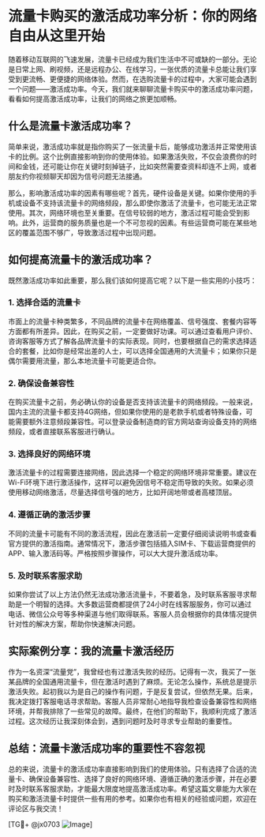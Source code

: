 # 流量卡购买的激活成功率分析：你的网络自由从这里开始

随着移动互联网的飞速发展，流量卡已经成为我们生活中不可或缺的一部分。无论是日常上网、刷视频，还是远程办公、在线学习，一张优质的流量卡总能让我们享受到更流畅、更便捷的网络体验。然而，在选购流量卡的过程中，大家可能会遇到一个问题——激活成功率。今天，我们就来聊聊流量卡购买中的激活成功率问题，看看如何提高激活成功率，让我们的网络之旅更加顺畅。

## 什么是流量卡激活成功率？

简单来说，激活成功率就是指你购买了一张流量卡后，能够成功激活并正常使用该卡的比例。这个比例直接影响到你的使用体验。如果激活失败，不仅会浪费你的时间和金钱，还可能让你在关键时刻掉链子，比如突然需要查资料却连不上网，或者朋友约你视频聊天却因为信号问题无法接通。

那么，影响激活成功率的因素有哪些呢？首先，硬件设备是关键。如果你使用的手机或设备不支持该流量卡的网络频段，那么即使你激活了流量卡，也可能无法正常使用。其次，网络环境也至关重要。在信号较弱的地方，激活过程可能会受到影响。此外，运营商的服务质量也是一个不可忽视的因素。有些运营商可能在某些地区的覆盖范围不够广，导致激活过程中出现问题。

## 如何提高流量卡的激活成功率？

既然激活成功率如此重要，那么我们该如何提高它呢？以下是一些实用的小技巧：

### 1. **选择合适的流量卡**

市面上的流量卡种类繁多，不同品牌的流量卡在网络覆盖、信号强度、套餐内容等方面都有所差异。因此，在购买之前，一定要做好功课。可以通过查看用户评价、咨询客服等方式了解各品牌流量卡的实际表现。同时，也要根据自己的需求选择适合的套餐，比如你是经常出差的人士，可以选择全国通用的大流量卡；如果你只是偶尔需要用流量，那么本地流量卡可能更适合你。

### 2. **确保设备兼容性**

在购买流量卡之前，务必确认你的设备是否支持该流量卡的网络频段。一般来说，国内主流的流量卡都支持4G网络，但如果你使用的是老款手机或者特殊设备，可能需要额外注意频段兼容性。可以登录设备制造商的官方网站查询设备支持的网络频段，或者直接联系客服进行确认。

### 3. **选择良好的网络环境**

激活流量卡的过程需要连接网络，因此选择一个稳定的网络环境非常重要。建议在Wi-Fi环境下进行激活操作，这样可以避免因信号不稳定而导致的失败。如果必须使用移动网络激活，尽量选择信号强的地方，比如开阔地带或者高楼顶层。

### 4. **遵循正确的激活步骤**

不同的流量卡可能有不同的激活流程，因此在激活前一定要仔细阅读说明书或查看官方提供的激活指南。通常情况下，激活步骤包括插入SIM卡、下载运营商提供的APP、输入激活码等。严格按照步骤操作，可以大大提升激活成功率。

### 5. **及时联系客服求助**

如果你尝试了以上方法仍然无法成功激活流量卡，不要着急，及时联系客服寻求帮助是一个明智的选择。大多数运营商都提供了24小时在线客服服务，你可以通过电话、微信公众号等多种渠道与他们取得联系。客服人员会根据你的具体情况提供针对性的解决方案，帮助你快速解决问题。

## 实际案例分享：我的流量卡激活经历

作为一名资深“流量党”，我曾经也有过激活失败的经历。记得有一次，我买了一张某品牌的全国通用流量卡，但在激活时遇到了麻烦。无论怎么操作，系统总是提示激活失败。起初我以为是自己的操作有问题，于是反复尝试，但依然无果。后来，我决定拨打客服电话寻求帮助。客服人员非常耐心地指导我检查设备兼容性和网络环境，并帮我排除了一些常见的故障。最终，在他们的帮助下，我顺利完成了激活过程。这次经历让我深刻体会到，遇到问题时及时寻求专业帮助的重要性。

## 总结：流量卡激活成功率的重要性不容忽视

总的来说，流量卡的激活成功率直接影响到我们的使用体验。只有选择了合适的流量卡、确保设备兼容性、选择了良好的网络环境、遵循正确的激活步骤，并在必要时及时联系客服求助，才能最大限度地提高激活成功率。希望这篇文章能为大家在购买和激活流量卡时提供一些有用的参考。如果你也有相关的经验或问题，欢迎在评论区与我交流！

[TG💪+ @jx0703 ![Image](https://github.com/user-attachments/assets/dbca1d08-cadb-493c-b0ec-ad6f7a83f270)]